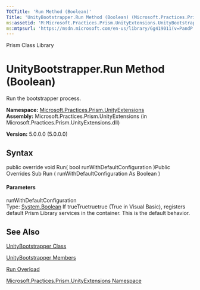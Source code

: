 ```yaml
---
TOCTitle: 'Run Method (Boolean)'
Title: 'UnityBootstrapper.Run Method (Boolean) (Microsoft.Practices.Prism.UnityExtensions)'
ms:assetid: 'M:Microsoft.Practices.Prism.UnityExtensions.UnityBootstrapper.Run(System.Boolean)'
ms:mtpsurl: 'https://msdn.microsoft.com/en-us/library/Gg419011(v=PandP.50)'
---
```


Prism Class Library

UnityBootstrapper.Run Method (Boolean)
==========================================

Run the bootstrapper process.

**Namespace:** [Microsoft.Practices.Prism.UnityExtensions](https://msdn.microsoft.com/n:microsoft.practices.prism.unityextensions)
**Assembly:** Microsoft.Practices.Prism.UnityExtensions (in Microsoft.Practices.Prism.UnityExtensions.dll)

**Version:** 5.0.0.0 (5.0.0.0)

## Syntax


<span id="syntaxToggle"></span>public override void Run( bool runWithDefaultConfiguration )Public Overrides Sub Run ( runWithDefaultConfiguration As Boolean )
#### Parameters

runWithDefaultConfiguration  
Type: [System.Boolean](http://msdn2.microsoft.com/en-us/library/a28wyd50)
If trueTruetruetrue (True in Visual Basic), registers default Prism Library services in the container. This is the default behavior.

See Also
--------


[UnityBootstrapper Class](https://msdn.microsoft.com/t:microsoft.practices.prism.unityextensions.unitybootstrapper)

[UnityBootstrapper Members](https://msdn.microsoft.com/allmembers.t:microsoft.practices.prism.unityextensions.unitybootstrapper)

[Run Overload](https://msdn.microsoft.com/overload:microsoft.practices.prism.unityextensions.unitybootstrapper.run)

[Microsoft.Practices.Prism.UnityExtensions Namespace](https://msdn.microsoft.com/n:microsoft.practices.prism.unityextensions)
